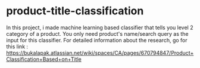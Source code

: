 # product-title-classification
In this project, i made machine learning based classifier that tells you level 2 category of a product. You only need product's name/search query as the input for this classifier. For detailed information about the research, go for this link : https://bukalapak.atlassian.net/wiki/spaces/CA/pages/670794847/Product+Classification+Based+on+Title
